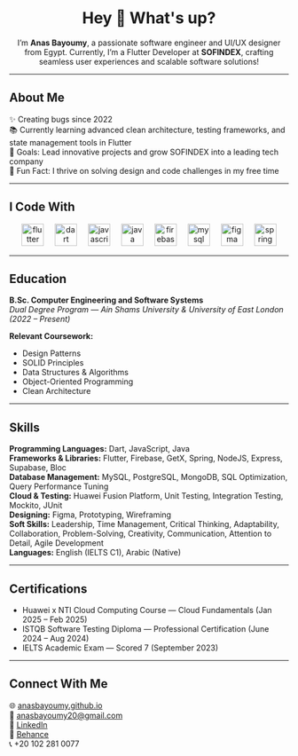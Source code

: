 
<h1 align="center">Hey 👋 What's up?</h1>

<p align="center">I’m <strong>Anas Bayoumy</strong>, a passionate software engineer and UI/UX designer from Egypt. Currently, I’m a Flutter Developer at <strong>SOFINDEX</strong>, crafting seamless user experiences and scalable software solutions!</p>

---

## About Me

✨ Creating bugs since 2022  
📚 Currently learning advanced clean architecture, testing frameworks, and state management tools in Flutter  
🎯 Goals: Lead innovative projects and grow SOFINDEX into a leading tech company  
🎲 Fun Fact: I thrive on solving design and code challenges in my free time

---

## I Code With

<div align="center">
  <img src="https://cdn.jsdelivr.net/gh/devicons/devicon/icons/flutter/flutter-original.svg" height="40" alt="flutter logo" />
  <img width="12" />
  <img src="https://cdn.jsdelivr.net/gh/devicons/devicon/icons/dart/dart-original.svg" height="40" alt="dart logo" />
  <img width="12" />
  <img src="https://cdn.jsdelivr.net/gh/devicons/devicon/icons/javascript/javascript-original.svg" height="40" alt="javascript logo" />
  <img width="12" />
  <img src="https://cdn.jsdelivr.net/gh/devicons/devicon/icons/java/java-original.svg" height="40" alt="java logo" />
  <img width="12" />
  <img src="https://cdn.jsdelivr.net/gh/devicons/devicon/icons/firebase/firebase-plain.svg" height="40" alt="firebase logo" />
  <img width="12" />
  <img src="https://cdn.jsdelivr.net/gh/devicons/devicon/icons/mysql/mysql-original.svg" height="40" alt="mysql logo" />
  <img width="12" />
  <img src="https://cdn.jsdelivr.net/gh/devicons/devicon/icons/figma/figma-original.svg" height="40" alt="figma logo" />
  <img width="12" />
  <img src="https://cdn.jsdelivr.net/gh/devicons/devicon/icons/spring/spring-original.svg" height="40" alt="spring logo" />
</div>

---

## Education

**B.Sc. Computer Engineering and Software Systems**  
*Dual Degree Program — Ain Shams University & University of East London (2022 – Present)*

**Relevant Coursework:**  
- Design Patterns  
- SOLID Principles  
- Data Structures & Algorithms  
- Object-Oriented Programming  
- Clean Architecture

---

## Skills

**Programming Languages:** Dart, JavaScript, Java  
**Frameworks & Libraries:** Flutter, Firebase, GetX, Spring, NodeJS, Express, Supabase, Bloc  
**Database Management:** MySQL, PostgreSQL, MongoDB, SQL Optimization, Query Performance Tuning  
**Cloud & Testing:** Huawei Fusion Platform, Unit Testing, Integration Testing, Mockito, JUnit  
**Designing:** Figma, Prototyping, Wireframing  
**Soft Skills:** Leadership, Time Management, Critical Thinking, Adaptability, Collaboration, Problem-Solving, Creativity, Communication, Attention to Detail, Agile Development  
**Languages:** English (IELTS C1), Arabic (Native)

---

## Certifications

- Huawei x NTI Cloud Computing Course — Cloud Fundamentals (Jan 2025 – Feb 2025)  
- ISTQB Software Testing Diploma — Professional Certification (June 2024 – Aug 2024)  
- IELTS Academic Exam — Scored 7 (September 2023)

---

## Connect With Me

🌐 [anasbayoumy.github.io](https://anasbayoumy.github.io/)  
📧 [anasbayoumy20@gmail.com](mailto:anasbayoumy20@gmail.com)  
💼 [LinkedIn](https://www.linkedin.com/in/anasbayoumy)  
🎨 [Behance](https://www.behance.net/anasbayoumy)  
📞 +20 102 281 0077
